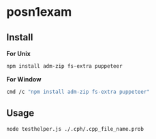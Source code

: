# posn1exam

## Install

**For Unix**

```bash
npm install adm-zip fs-extra puppeteer
```

**For Window**

```bash
cmd /c "npm install adm-zip fs-extra puppeteer"
```

## Usage

```bash
node testhelper.js ./.cph/.cpp_file_name.prob
```
